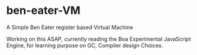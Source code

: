# ben-eater-VM
A Simple Ben Eater register based Virtual Machine


Working on this ASAP, currently reading the Boa Experimental JavaScript Engine, for learning purpose on GC, Compiler design Choices.
